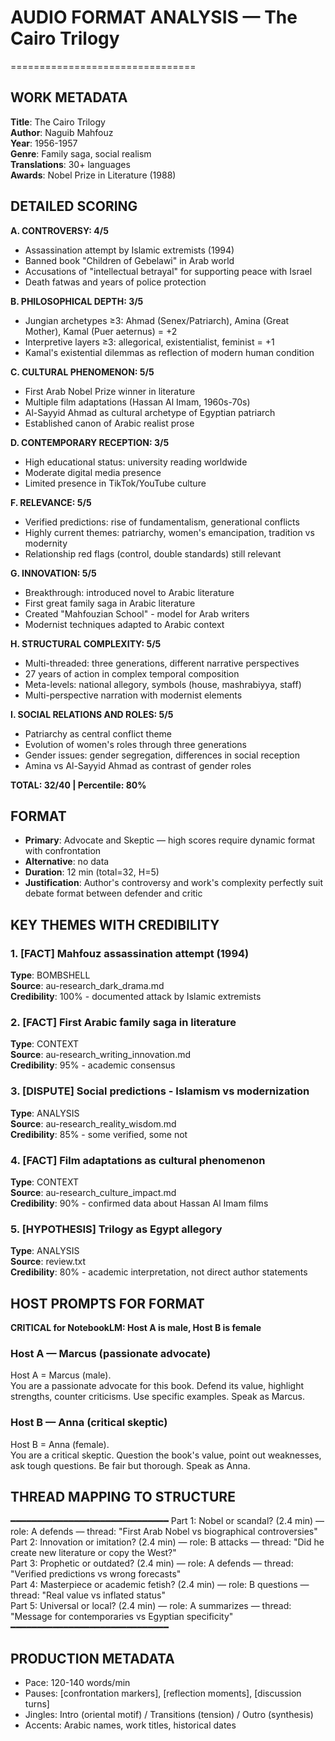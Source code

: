 # AUDIO FORMAT ANALYSIS — The Cairo Trilogy
================================

## WORK METADATA
**Title**: The Cairo Trilogy  
**Author**: Naguib Mahfouz  
**Year**: 1956-1957  
**Genre**: Family saga, social realism  
**Translations**: 30+ languages  
**Awards**: Nobel Prize in Literature (1988)

## DETAILED SCORING

**A. CONTROVERSY: 4/5**
- Assassination attempt by Islamic extremists (1994)
- Banned book "Children of Gebelawi" in Arab world
- Accusations of "intellectual betrayal" for supporting peace with Israel
- Death fatwas and years of police protection

**B. PHILOSOPHICAL DEPTH: 3/5** 
- Jungian archetypes ≥3: Ahmad (Senex/Patriarch), Amina (Great Mother), Kamal (Puer aeternus) = +2
- Interpretive layers ≥3: allegorical, existentialist, feminist = +1
- Kamal's existential dilemmas as reflection of modern human condition

**C. CULTURAL PHENOMENON: 5/5**
- First Arab Nobel Prize winner in literature
- Multiple film adaptations (Hassan Al Imam, 1960s-70s)
- Al-Sayyid Ahmad as cultural archetype of Egyptian patriarch
- Established canon of Arabic realist prose

**D. CONTEMPORARY RECEPTION: 3/5**
- High educational status: university reading worldwide
- Moderate digital media presence
- Limited presence in TikTok/YouTube culture

**F. RELEVANCE: 5/5**
- Verified predictions: rise of fundamentalism, generational conflicts
- Highly current themes: patriarchy, women's emancipation, tradition vs modernity
- Relationship red flags (control, double standards) still relevant

**G. INNOVATION: 5/5**
- Breakthrough: introduced novel to Arabic literature
- First great family saga in Arabic literature
- Created "Mahfouzian School" - model for Arab writers
- Modernist techniques adapted to Arabic context

**H. STRUCTURAL COMPLEXITY: 5/5**
- Multi-threaded: three generations, different narrative perspectives
- 27 years of action in complex temporal composition
- Meta-levels: national allegory, symbols (house, mashrabiyya, staff)
- Multi-perspective narration with modernist elements

**I. SOCIAL RELATIONS AND ROLES: 5/5**
- Patriarchy as central conflict theme
- Evolution of women's roles through three generations
- Gender issues: gender segregation, differences in social reception
- Amina vs Al-Sayyid Ahmad as contrast of gender roles

**TOTAL: 32/40 | Percentile: 80%**

## FORMAT
- **Primary**: Advocate and Skeptic — high scores require dynamic format with confrontation
- **Alternative**: no data
- **Duration**: 12 min (total=32, H=5)
- **Justification**: Author's controversy and work's complexity perfectly suit debate format between defender and critic

## KEY THEMES WITH CREDIBILITY

### 1. [FACT] Mahfouz assassination attempt (1994)
**Type**: BOMBSHELL  
**Source**: au-research_dark_drama.md  
**Credibility**: 100% - documented attack by Islamic extremists

### 2. [FACT] First Arabic family saga in literature
**Type**: CONTEXT  
**Source**: au-research_writing_innovation.md  
**Credibility**: 95% - academic consensus

### 3. [DISPUTE] Social predictions - Islamism vs modernization
**Type**: ANALYSIS  
**Source**: au-research_reality_wisdom.md  
**Credibility**: 85% - some verified, some not

### 4. [FACT] Film adaptations as cultural phenomenon
**Type**: CONTEXT  
**Source**: au-research_culture_impact.md  
**Credibility**: 90% - confirmed data about Hassan Al Imam films

### 5. [HYPOTHESIS] Trilogy as Egypt allegory
**Type**: ANALYSIS  
**Source**: review.txt  
**Credibility**: 80% - academic interpretation, not direct author statements

## HOST PROMPTS FOR FORMAT

**CRITICAL for NotebookLM: Host A is male, Host B is female**

### Host A — Marcus (passionate advocate)
Host A = Marcus (male).  
You are a passionate advocate for this book. Defend its value, highlight strengths, counter criticisms. Use specific examples. Speak as Marcus.

### Host B — Anna (critical skeptic)
Host B = Anna (female).  
You are a critical skeptic. Question the book's value, point out weaknesses, ask tough questions. Be fair but thorough. Speak as Anna.

## THREAD MAPPING TO STRUCTURE
━━━━━━━━━━━━━━━━━━━━━━━━━━━━━━
Part 1: Nobel or scandal? (2.4 min) — role: A defends — thread: "First Arab Nobel vs biographical controversies"  
Part 2: Innovation or imitation? (2.4 min) — role: B attacks — thread: "Did he create new literature or copy the West?"  
Part 3: Prophetic or outdated? (2.4 min) — role: A defends — thread: "Verified predictions vs wrong forecasts"  
Part 4: Masterpiece or academic fetish? (2.4 min) — role: B questions — thread: "Real value vs inflated status"  
Part 5: Universal or local? (2.4 min) — role: A summarizes — thread: "Message for contemporaries vs Egyptian specificity"
━━━━━━━━━━━━━━━━━━━━━━━━━━━━━━

## PRODUCTION METADATA
- Pace: 120-140 words/min
- Pauses: [confrontation markers], [reflection moments], [discussion turns]
- Jingles: Intro (oriental motif) / Transitions (tension) / Outro (synthesis)
- Accents: Arabic names, work titles, historical dates